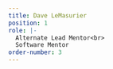 ```yaml
---
title: Dave LeMasurier
position: 1
role: |-
  Alternate Lead Mentor<br>
  Software Mentor
order-number: 3
---
```


